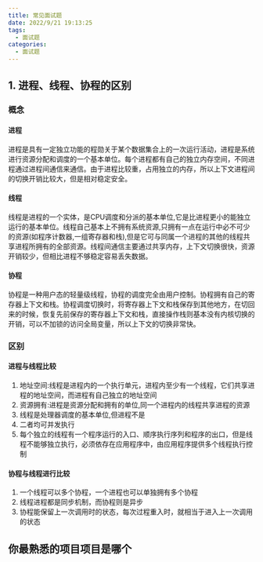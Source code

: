 ```yaml
---
title: 常见面试题
date: 2022/9/21 19:13:25
tags:
  - 面试题
categories:
  - 面试题
---
```



## 1. 进程、线程、协程的区别

### 概念
#### 进程
进程是具有一定独立功能的程勋关于某个数据集合上的一次运行活动，进程是系统进行资源分配和调度的一个基本单位。每个进程都有自己的独立内存空间，不同进程通过进程间通信来通信。由于进程比较重，占用独立的内存，所以上下文进程间的切换开销比较大，但是相对稳定安全。

#### 线程
线程是进程的一个实体，是CPU调度和分派的基本单位,它是比进程更小的能独立运行的基本单位。线程自己基本上不拥有系统资源,只拥有一点在运行中必不可少的资源(如程序计数器,一组寄存器和栈),但是它可与同属一个进程的其他的线程共享进程所拥有的全部资源。线程间通信主要通过共享内存，上下文切换很快，资源开销较少，但相比进程不够稳定容易丢失数据。

#### 协程
协程是一种用户态的轻量级线程，协程的调度完全由用户控制。协程拥有自己的寄存器上下文和栈。协程调度切换时，将寄存器上下文和栈保存到其他地方，在切回来的时候，恢复先前保存的寄存器上下文和栈，直接操作栈则基本没有内核切换的开销，可以不加锁的访问全局变量，所以上下文的切换非常快。

### 区别
#### 进程与线程比较
1) 地址空间:线程是进程内的一个执行单元，进程内至少有一个线程，它们共享进程的地址空间，而进程有自己独立的地址空间
2) 资源拥有:进程是资源分配和拥有的单位,同一个进程内的线程共享进程的资源
3) 线程是处理器调度的基本单位,但进程不是
4) 二者均可并发执行
5) 每个独立的线程有一个程序运行的入口、顺序执行序列和程序的出口，但是线程不能够独立执行，必须依存在应用程序中，由应用程序提供多个线程执行控制

#### 协程与线程进行比较
1) 一个线程可以多个协程，一个进程也可以单独拥有多个协程
2) 线程进程都是同步机制，而协程则是异步
3) 协程能保留上一次调用时的状态，每次过程重入时，就相当于进入上一次调用的状态


## 你最熟悉的项目项目是哪个